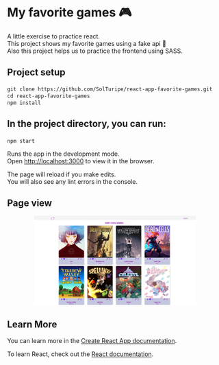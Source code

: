 # My favorite games 🎮

A little exercise to practice react. \
This project shows my favorite games using a fake api 🔮 \
Also this project helps us to practice the frontend using SASS.

## Project setup

```
git clone https://github.com/SolTuripe/react-app-favorite-games.git
cd react-app-favorite-games
npm install
```

## In the project directory, you can run:

`npm start`

Runs the app in the development mode.\
Open [http://localhost:3000](http://localhost:3000) to view it in the browser.

The page will reload if you make edits.\
You will also see any lint errors in the console.

## Page view

<p align="center">
<img src="./public/games.jpg" width=75%>
</p>

## Learn More

You can learn more in the [Create React App documentation](https://facebook.github.io/create-react-app/docs/getting-started).

To learn React, check out the [React documentation](https://reactjs.org/).
